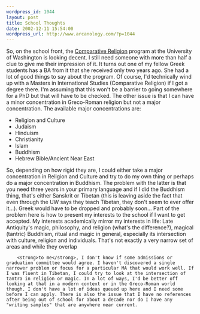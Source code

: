 ```yaml
--- 
wordpress_id: 1044
layout: post
title: School Thoughts
date: 2002-12-11 15:54:00
wordpress_url: http://www.arcanology.com/?p=1044
---
```

So, on the school front, the <a href="http://depts.washington.edu/religion/">Comparative Religion</a> program at the University of Washington is looking decent. I still need someone with more than half a clue to give me their impression of it. It turns out one of my fellow Greek students has a BA from it that she received only two years ago. She had a lot of good things to say about the program. Of course, I'd technically wind up with a Masters in International Studies (Comparative Religion) if I got a degree there. I'm assuming that this won't be a barrier to going somewhere for a PhD but that will have to be checked. The other issue is that I can have a minor concentration in Greco-Roman religion but not a major concentration. The available major concentrations are: <ul>
          <li>
            Religion and Culture
          </li>
          <li>
            Judaism
          </li>
          <li>
            Hinduism
          </li>
          <li>
            Christianity
          </li>
          <li>
            Islam
          </li>
          <li>
            Buddhism
          </li>
          <li>
            Hebrew Bible/Ancient Near East
          </li>
        </ul> So, depending on how rigid they are, I could either take a major concentration in Religion and Culture and try to do my own thing or perhaps do a major concentration in Buddhism. The problem with the latter is that you need three years in your primary language and if I did the Buddhism thing, that's either Sanskrit or Tibetan (this is leaving aside the fact that even through the UW says they teach Tibetan, they don't seem to ever offer it...). Greek would have to be dropped and probably soon... Part of the problem here is how to present my interests to the school if I want to get accepted. My interests academically mirror my interests in life: Late Antiquity's magic, philosophy, and religion (what's the difference?), magical (tantric) Buddhism, ritual and magic in general, especially its intersection with culture, religion and individuals. That's not exactly a very narrow set of areas and while they overlap 
        
        <strong>to me</strong>, I don't know if some admissions or graduation committee would agree. I haven't discovered a single narrower problem or focus for a particular MA that would work well. If I was fluent in Tibetan, I could try to look at the intersection of tantra in religion or magic. In a lot of ways, I'd be better off looking at that in a modern context or in the Greco-Roman world though. I don't have a lot of ideas queued up here and I need some before I can apply. There is also the issue that I have no references after being out of school for about a decade nor do I have any "writing samples" that are anywhere near current.
